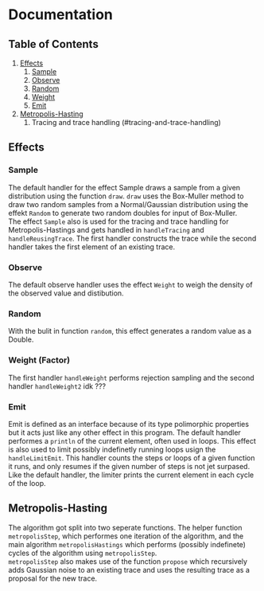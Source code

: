 # Documentation

## Table of Contents
1. [Effects](#effects)
    1. [Sample](#sample)
    2. [Observe](#observe)
    3. [Random](#random)
    4. [Weight](#weight-(factor))
    5. [Emit](#emit)
2. [Metropolis-Hasting](#metropolis-hastings)
    1. Tracing and trace handling (#tracing-and-trace-handling)

## Effects
### Sample
The default handler for the effect Sample draws a sample from a given distribution using the function `draw`. `draw` uses the Box-Muller method to draw two random samples from a Normal/Gaussian distribution using the effekt `Random` to generate two random doubles for input of Box-Muller.  
The effect `Sample` also is used for the tracing and trace handling for Metropolis-Hastings and gets handled in `handleTracing` and `handleReusingTrace`. The first handler constructs the trace while the second handler takes the first element of an existing trace.
### Observe
The default observe handler uses the effect `Weight` to weigh the density of the observed value and distibution.
### Random
With the bulit in function `random`, this effect generates a random value as a Double.
### Weight (Factor)
The first handler `handleWeight` performs rejection sampling and the second handler `handleWeight2` idk ???
### Emit
Emit is defined as an interface because of its type polimorphic properties but it acts just like any other effect in this program. The default handler performes a `println` of the current element, often used in loops. This effect is also used to limit possibly indefinetly running loops usign the `handleLimitEmit`. This handler counts the steps or loops of a given function it runs, and only resumes if the given number of steps is not jet surpased. Like the default handler, the limiter prints the current element in each cycle of the loop. 

## Metropolis-Hasting
The algorithm got split into two seperate functions. The helper function `metropolisStep`, which performes one iteration of the algorithm, and the main algorithm `metropolisHastings` which performs (possibly indefinete) cycles of the algorithm using `metropolisStep`.  
`metropolisStep` also makes use of the function `propose` which recursively adds Gaussian noise to an existing trace and uses the resulting trace as a proposal for the new trace.